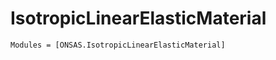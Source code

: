 # IsotropicLinearElasticMaterial

```@autodocs
Modules = [ONSAS.IsotropicLinearElasticMaterial]
```
